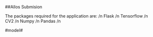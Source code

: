 ##Allos Submision

The packages required for the application are: /n
Flask /n
Tensorflow /n
CV2 /n
Numpy /n
Pandas /n

#model#
